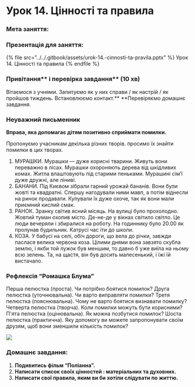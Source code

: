 # Урок 14. Цінності та правила

### Мета заняття:

### **Презентація для заняття:**

{% file src="../../.gitbook/assets/urok-14.-cinnosti-ta-pravila.pptx" %}
Урок 14. Цінності та правила
{% endfile %}

### Привітання** і перевірка завдання** (10 хв)

Вітаємося з учнями. Запитуємо як у них справи / як настрій / як пройшов тиждень. Встановлюємо контакт.** **Перевіряємо домашнє завдання.

### **Неуважний письменник**

**Вправа, яка допомагає дітям позитивно сприймати помилки.**

Пропонуємо учасникам декілька різних творів. просимо їх знайти помилки в цих творах.

1. МУРАШКИ. Мурашки — дуже корисні тварини. Живуть вони переважно в лісах. Мурашки охороняють дерева від шкідливих комах. Житла влаштовують під старими пеньками. Мурашині сім’ї дуже дружні, але ліниві.
2. БАНАНИ. Під Києвом зібрали гарний урожай бананів. Вони були жовті та квадратні. Спершу нагодували ними мавп, а потім віднесли на ринок продавати. Купували їх дуже охоче, так як вони мали приємний кислий смак.
3. РАНОК. Зранку світив ясний місяць. На вулиці було прохолодно. Жовтий туман охопив місто. Де-не-де у вікнах світило світло. Це люди вечеряли і збиралися на роботу. На годиннику було 20.00 як пролунав будильник. Катрусі час іти до школи.
4. КОЗА. У бабусі на селі, обіч дороги, що вела до річки, завжди паслася велика червона коза. Цілими днями вона завзято скубла землю, і якби той лужок був меншим, то давно б уже виїла на ньому всю зелень. Та, на щастя, він був досить малесенький, і їжі їй вистачало.

### **Рефлексія “Ромашка Блума”**

Перша пелюстка (проста). Чи потрібно боятися помилок? Друга пелюстка (уточнювальна). Чи варто виправляти помилки? Третя пелюстка (пояснювальна). Чому не варто боятися визнавати помилку? Четверта пелюстка (творча). Коли помилки можуть бути корисними? П'ята пелюстка (оцінювальна). Як можна позбутися помилок? Шоста пелюстка (практична). Яку допомогу ви можете запропонувати своїм друзям, щоб вони зменшили кількість помилок?

![](https://lh4.googleusercontent.com/k8qePpayMEo4-SzVSu-ZQvg43a\_fdKlBhHXiYdtErFRbF47F8v9bPgZGP1lZNMvDW7Zd8pMnFR\_Jtr5kMcc5rrBYnOSaweg5ssz8kT0kx5eLJ1THie-UPs\_35yNfCgg36Vu6MKBE)

### **Домашнє завдання:**

1. **Подивитись фільм “Поліанна”.**
2. **Написати список своїх цінностей : матеріальних та духовних.**
3. **Написати свої правила, яким ви би хотіли слідувати по життю.**
